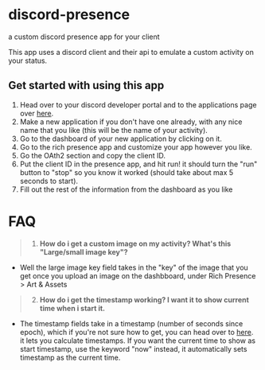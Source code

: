 # discord-presence
a custom discord presence app for your client

This app uses a discord client and their api to emulate a custom activity on your status.


## Get started with using this app

1. Head over to your discord developer portal and to the applications page over [here](https://discord.com/developers/applications).
2. Make a new application if you don't have one already, with any nice name that you like (this will be the name of your activity).
3. Go to the dashboard of your new application by clicking on it.
4. Go to the rich presence app and customize your app however you like.
5. Go the OAth2 section and copy the client ID.
6. Put the client ID in the presence app, and hit run! it should turn the "run" button to "stop" so you know it worked (should take about max 5 seconds to start).
7. Fill out the rest of the information from the dashboard as you like

# FAQ

> 1. **How do i get a custom image on my activity? What's this "Large/small image key"?**
* Well the large image key field takes in the "key" of the image that you get once you upload an image on the dashbboard, under Rich Presence > Art & Assets

> 2. **How do i get the timestamp working? I want it to show current time when i start it.**
* The timestamp fields take in a timestamp (number of seconds since epoch), which if you're not sure how to get, you can head over to [here](https://www.epochconverter.com). it lets you calculate timestamps. If you want the current time to show as start timestamp, use the keyword "now" instead, it automatically sets timestamp as the current time.
  
